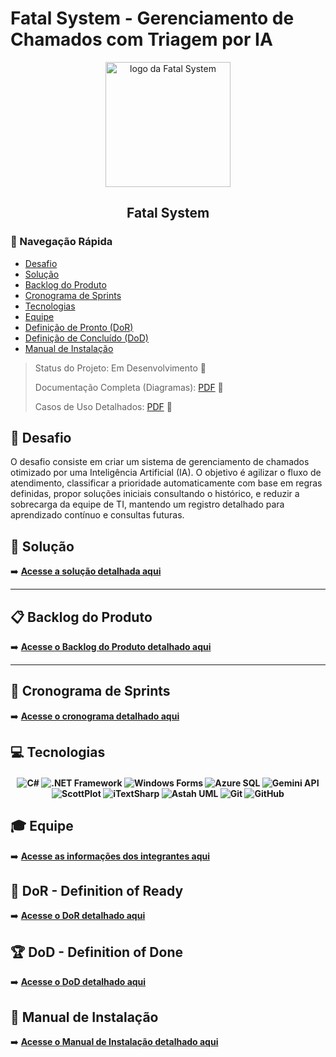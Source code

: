 
# Fatal System - Gerenciamento de Chamados com Triagem por IA

<p align="center">
     <img src="docs/img/Fatal_System_Logo_FINAL.png" alt="logo da Fatal System" width="200">
     <h2 align="center"> Fatal System</h2>
</p>

### 🧭 Navegação Rápida

* [Desafio](#desafio)
* [Solução](#solucao)
* [Backlog do Produto](#backlog)
* [Cronograma de Sprints](#sprints)
* [Tecnologias](#tecnologias)
* [Equipe](#equipe)
* [Definição de Pronto (DoR)](#dor)
* [Definição de Concluído (DoD)](#dod)
* [Manual de Instalação](#manual)

> Status do Projeto: Em Desenvolvimento 🚧
>
> Documentação Completa (Diagramas): [PDF](docs/Links/Diagramas.pdf) 📄 
>
> Casos de Uso Detalhados: [PDF](docs/Links/UseCaseD.pdf) 📄
>

## 🏅 Desafio <a id="desafio"></a>

O desafio consiste em criar um sistema de gerenciamento de chamados otimizado por uma Inteligência Artificial (IA). O objetivo é agilizar o fluxo de atendimento, classificar a prioridade automaticamente com base em regras definidas, propor soluções iniciais consultando o histórico, e reduzir a sobrecarga da equipe de TI, mantendo um registro detalhado para aprendizado contínuo e consultas futuras.

## 🏅 Solução <a id="solucao"></a>

➡️ **[Acesse a solução detalhada aqui](docs/solprop.md)**

---

## 📋 Backlog do Produto <a id="backlog"></a>

➡️ **[Acesse o Backlog do Produto detalhado aqui](docs/backlog.md)**

---

## 📅 Cronograma de Sprints <a id="sprints"></a>

➡️ **[Acesse o cronograma detalhado aqui](docs/Cronograma_Sprints.md)**

## 💻 Tecnologias <a id="tecnologias"></a>

<h4 align="center">
  <img src="https://img.shields.io/badge/C%23-blueviolet?style=for-the-badge&logo=csharp&logoColor=white" alt="C#">
  <img src="https://img.shields.io/badge/.NET%20Framework-blue?style=for-the-badge&logo=dotnet&logoColor=white" alt=".NET Framework">
  <img src="https://img.shields.io/badge/Windows%20Forms-lightblue?style=for-the-badge&logo=windows&logoColor=black" alt="Windows Forms">
  <img src="https://img.shields.io/badge/Azure%20SQL-blue?style=for-the-badge&logo=microsoftsqlserver&logoColor=white" alt="Azure SQL">
  <img src="https://img.shields.io/badge/Gemini%20API-orange?style=for-the-badge&logo=google&logoColor=white" alt="Gemini API">
  <img src="https://img.shields.io/badge/ScottPlot-purple?style=for-the-badge" alt="ScottPlot">
  <img src="https://img.shields.io/badge/iTextSharp-red?style=for-the-badge" alt="iTextSharp">
  <img src="https://img.shields.io/badge/Astah%20UML-grey?style=for-the-badge" alt="Astah UML">
  <img src="https://img.shields.io/badge/Git-black?style=for-the-badge&logo=git&logoColor=white" alt="Git">
  <img src="https://img.shields.io/badge/GitHub-100000?style=for-the-badge&logo=github&logoColor=white" alt="GitHub">
</h4>


## 🎓 Equipe <a id="equipe"></a>

➡️ **[Acesse as informações dos integrantes aqui](integrantes.md)**


## 🏃‍ DoR - Definition of Ready <a id="dor"></a>

➡️ **[Acesse o DoR detalhado aqui](docs/DoR.md)**


## 🏆 DoD - Definition of Done <a id="dod"></a>

➡️ **[Acesse o DoD detalhado aqui](docs/DoD.md)**


## 📖 Manual de Instalação <a id="manual"></a>

➡️ **[Acesse o Manual de Instalação detalhado aqui](docs/Manual_Instalação.md)**







